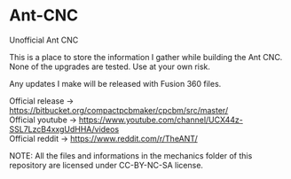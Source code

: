 # Ant-CNC
Unofficial Ant CNC

This is a place to store the information I gather while building the Ant CNC. None of the upgrades are tested. Use at your own risk.

Any updates I make will be released with Fusion 360 files.

Official release -> https://bitbucket.org/compactpcbmaker/cpcbm/src/master/  
Official youtube -> https://www.youtube.com/channel/UCX44z-SSL7LzcB4xxgUdHHA/videos  
Official reddit  -> https://www.reddit.com/r/TheANT/  

NOTE: All the files and informations in the mechanics folder of this repository are licensed under CC-BY-NC-SA license.
